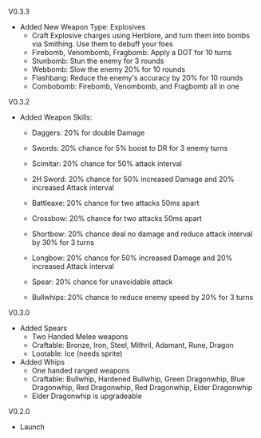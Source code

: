 V0.3.3
- Added New Weapon Type: Explosives
  - Craft Explosive charges using Herblore, and turn them into bombs via Smithing. Use them to debuff your foes
  - Firebomb, Venombomb, Fragbomb: Apply a DOT for 10 turns
  - Stunbomb: Stun the enemy for 3 rounds
  - Webbomb: Slow the enemy 20% for 10 rounds
  - Flashbang: Reduce the enemy's accuracy by 20% for 10 rounds
  - Combobomb: Firebomb, Venombomb, and Fragbomb all in one

V0.3.2
- Added Weapon Skills:
  - Daggers: 20% for double Damage
  - Swords: 20% chance for 5% boost to DR for 3 enemy turns
  - Scimitar: 20% chance for 50% attack interval
  - 2H Sword: 20% chance for 50% increased Damage and 20% increased Attack interval
  - Battleaxe: 20% chance for two attacks 50ms apart
  - Crossbow: 20% chance for two attacks 50ms apart
  - Shortbow: 20% chance deal no damage and reduce attack interval by 30% for 3 turns
  - Longbow: 20% chance for 50% increased Damage and 20% increased Attack interval

  - Spear: 20% chance for unavoidable attack
  - Bullwhips: 20% chance to reduce enemy speed by 20% for 3 turns

V0.3.0
- Added Spears
  - Two Handed Melee weapons
  - Craftable: Bronze, Iron, Steel, Mithril, Adamant, Rune, Dragon
  - Lootable: Ice (needs sprite)
- Added Whips
  - One handed ranged weapons
  - Craftable: Bullwhip, Hardened Bullwhip, Green Dragonwhip, Blue Dragonwhip, Red Dragonwhip, Red Dragonwhip, Elder Dragonwhip
  - Elder Dragonwhip is upgradeable


V0.2.0
- Launch